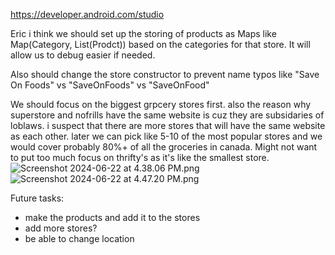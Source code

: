 https://developer.android.com/studio


Eric i think we should set up the storing of products as Maps like Map(Category, List(Prodct)) based on the categories
for that store. It will allow us to debug easier if needed. 

Also should change the store constructor to prevent name typos like "Save On Foods" vs "SaveOnFoods" vs "SaveOnFood"

We should focus on the biggest grpcery stores first. also the reason why superstore and nofrills have the same website
is cuz they are subsidaries of loblaws. i suspect that there are more stores that will have the same website as each other.
later we can pick like 5-10 of the most popular stores and we would cover probably 80%+ of all the groceries in canada. Might not want to put too much focus on thrifty's as it's like the smallest store.
![Screenshot 2024-06-22 at 4.38.06 PM.png](..%2F..%2F..%2Fvar%2Ffolders%2Fkz%2Fqp1g3z1s4kbfcdv3q7tkr9yh0000gn%2FT%2FTemporaryItems%2FNSIRD_screencaptureui_IcyimR%2FScreenshot%202024-06-22%20at%204.38.06%20PM.png)
![Screenshot 2024-06-22 at 4.47.20 PM.png](..%2F..%2F..%2Fvar%2Ffolders%2Fkz%2Fqp1g3z1s4kbfcdv3q7tkr9yh0000gn%2FT%2FTemporaryItems%2FNSIRD_screencaptureui_a7Zn8W%2FScreenshot%202024-06-22%20at%204.47.20%20PM.png)


Future tasks:

- make the products and add it to the stores
- add more stores?
- be able to change location